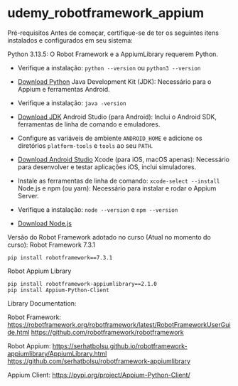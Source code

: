 # udemy_robotframework_appium

Pré-requisitos
Antes de começar, certifique-se de ter os seguintes itens instalados e configurados em seu sistema:

Python 3.13.5: O Robot Framework e a AppiumLibrary requerem Python.
*   Verifique a instalação: `python --version` ou `python3 --version`
*   [Download Python](https://www.python.org/downloads/release/python-3135/)
Java Development Kit (JDK): Necessário para o Appium e ferramentas Android.
*   Verifique a instalação: `java -version`
*   [Download JDK](https://www.oracle.com/java/technologies/downloads/)
Android Studio (para Android): Inclui o Android SDK, ferramentas de linha de comando e emuladores.
*   Configure as variáveis de ambiente `ANDROID_HOME` e adicione os diretórios `platform-tools` e `tools` ao seu `PATH`.
*   [Download Android Studio](https://developer.android.com/studio)
Xcode (para iOS, macOS apenas): Necessário para desenvolver e testar aplicações iOS, inclui simuladores.

*   Instale as ferramentas de linha de comando: `xcode-select --install`
Node.js e npm (ou yarn): Necessário para instalar e rodar o Appium Server.
*   Verifique a instalação: `node --version` e `npm --version`
*   [Download Node.js](https://nodejs.org/)


Versão do Robot Framework adotado no curso (Atual no momento do curso):
Robot Framework 7.3.1
```
pip install robotframework==7.3.1
```
Robot Appium Library
```
pip install robotframework-appiumlibrary==2.1.0
pip install Appium-Python-Client
```

Library Documentation:

Robot Framework:
https://robotframework.org/robotframework/latest/RobotFrameworkUserGuide.html
https://github.com/robotframework/robotframework

Robot Appium:
https://serhatbolsu.github.io/robotframework-appiumlibrary/AppiumLibrary.html
https://github.com/serhatbolsu/robotframework-appiumlibrary

Appium Client:
https://pypi.org/project/Appium-Python-Client/